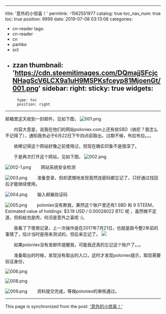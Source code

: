 
---
title: '意外的小惊喜！'
permlink: -1562551977
catalog: true
toc_nav_num: true
toc: true
position: 9999
date: 2019-07-08 03:13:06
categories:
- cn-reader
tags:
- cn-reader
- cn
- partiko
- sct
- zzan
thumbnail: 'https://cdn.steemitimages.com/DQmajjSFcjcNHagScV6LCX9a1uH9MSPKsfceyp81MjoenGt/001.png'
sidebar:
    right:
        sticky: true
widgets:
    -
        type: toc
        position: right
---


邮箱里这天收到一封邮件，见如下图，
![001.png](https://cdn.steemitimages.com/DQmajjSFcjcNHagScV6LCX9a1uH9MSPKsfceyp81MjoenGt/001.png)

　　内容大意是，说我在他们的网站poloniex.com上还有些SBD（纳尼？我怎么不记得了），通知我务必于6月22日下午四点前取出，过期不候，布拉布拉。。。

　　依稀记得这个网站好像之前使用过，但现在确实印象不是很深了。

　　于是再次打开这个网站，见如下图，
![002.png](https://cdn.steemitimages.com/DQmemD7yuVdszemrLVUECBueyrdAtGsFVW4cQcPmT9V6NN9/002.png)

![002-1.png](https://cdn.steemitimages.com/DQmatdJStMNa8x8mcn2KdUe29xQfgssiBANgfAWww3iBsyB/002-1.png)
　　网站系统安全检测

![003.png](https://cdn.steemitimages.com/DQmdS3285iNneVKwCp6uhe8JYg4kLhnZfFdgY3Stbg3K4kj/003.png)
　　准备登录，但却遗憾地发现竟然连密码都忘记了，只好通过找回后才能继续使用。

![004.png](https://cdn.steemitimages.com/DQmWRhbQe4zo5CAFEgvs4yXZFHYozpQS3MH9hqFVQPxbCJn/004.png)
　　输入邮箱验证码

![005.png](https://cdn.steemitimages.com/DQmRYoWRTDXhqBzWDg6wqZyVfEnYhbDdbfjz3V4WPB9v3iq/005.png)
　　poloniex没有欺我，果然这个账户里还有1 SBD 和 9 STEEM，Estimated value of holdings: $3.19 USD / 0.00028022 BTC 呢 ，虽然微不足道，但蚂蚁也是肉，何况是意外之喜呢 :)。

　　我看了下使用记录，上一次操作是在2017年7月21日，也就是距今整2年前的事情了，估计当时是用来测试的，但后来忘记了。
![](https://cdn.steemitimages.com/DQmUthniYGWQ1p9MiqfPDuHhii19eSezer3ZPW97sKqhVJ1/image.png)

　　如果poloniex没有发邮件提醒我，可能我还真的忘记这个账户了。。。

　　准备取出的时候，发现没有取出的入口，这时才发现poloniex提示，取现需要验证身份，

![006.png](https://cdn.steemitimages.com/DQmNM8UnZsX4WKUA8TY9Wjm1hh7zcqGNthakVQKMN2gXZH2/006.png)

![008.png](https://cdn.steemitimages.com/DQmZ3JuecmQH7d6yVmruCyJL7diMZpajkJwnGJrQNRHNcLu/008.png)

![009.png](https://cdn.steemitimages.com/DQmcyKVYip1JNBnVfAvWYa2bvaZbaFfmnokAPWfxBmcTCwy/009.png)
　　资料提交完成，等候poloniex的审核通过。

- - -

This page is synchronized from the post: ['意外的小惊喜！'](https://steemit.com/@rivalhw/-1562551977)
